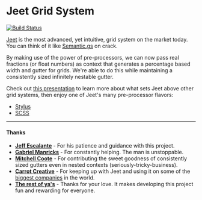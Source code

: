 # Jeet Grid System
[![Build Status](https://travis-ci.org/mojotech/jeet.png?branch=master)](https://travis-ci.org/mojotech/jeet)

[Jeet](http://jeet.gs) is the most advanced, yet intuitive, grid system on the market today. You can think of it like [Semantic.gs](http://semantic.gs/) on crack.

By making use of the power of pre-processors, we can now pass real fractions (or float numbers) as context that generates a percentage based width and gutter for grids. We're able to do this while maintaining a consistently sized infinitely nestable gutter.

Check out [this presentation](http://corysimmons.github.io/presentations/jeet-5) to learn more about what sets Jeet above other grid systems, then enjoy one of Jeet's many pre-processor flavors:

- [Stylus](stylus)
- [SCSS](scss)

---

#### Thanks
- **[Jeff Escalante](https://github.com/jenius)** - For his patience and guidance with this project.
- **[Gabriel Manricks](http://gabrielmanricks.com)** - For constantly helping. The man is unstoppable.
- **[Mitchell Coote](http://monkeez.com)** - For contributing the sweet goodness of consistently sized gutters even in nested contexts (seriously-tricky-business).
- **[Carrot Creative](http://carrot.is)** - For keeping up with Jeet and using it on some of the [biggest companies](http://carrot.is/creative) in the world.
- **[The rest of ya's](https://github.com/mojotech/jeet/graphs/contributors)** - Thanks for your love. It makes developing this project fun and rewarding for everyone.
